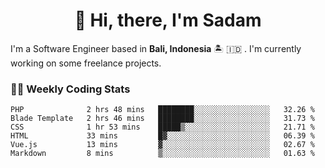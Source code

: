 <h1 align="center">👋 Hi, there, I'm Sadam</h1>
<p>I'm a Software Engineer based in <strong>Bali, Indonesia</strong> 🏝️ 🇮🇩 . I'm currently working on some freelance projects.</p>

### 👨‍💻 Weekly Coding Stats
<!--START_SECTION:waka-->

```text
PHP              2 hrs 48 mins   ████████░░░░░░░░░░░░░░░░░   32.26 %
Blade Template   2 hrs 46 mins   ████████░░░░░░░░░░░░░░░░░   31.73 %
CSS              1 hr 53 mins    █████▒░░░░░░░░░░░░░░░░░░░   21.71 %
HTML             33 mins         █▓░░░░░░░░░░░░░░░░░░░░░░░   06.39 %
Vue.js           13 mins         ▓░░░░░░░░░░░░░░░░░░░░░░░░   02.67 %
Markdown         8 mins          ▒░░░░░░░░░░░░░░░░░░░░░░░░   01.63 %
```

<!--END_SECTION:waka-->
